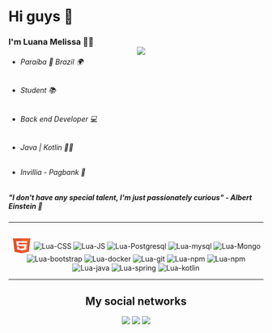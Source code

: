 # Hi guys 👋
### I'm Luana Melissa 👩‍💻
<div >
  
  <img align="right" width="250px" style="margin-top:-20px" src="https://i.ibb.co/GsSymt7/octocat-1691362508597-removebg-preview.png">
  
- ###### Paraíba 🌵 Brazil 🌍
- ###### Student 📚
- ###### Back end Developer 💻
- ###### Java | Kotlin 👩‍💻
- ###### Invillia - Pagbank 💼
##### "I don't have any special talent, I'm just passionately curious" - Albert Einstein 🧠
  
</div>
<hr>
<div align="center" ><br>
   <img align="center" alt="Lua-HTML" height="30" width="40"src="https://raw.githubusercontent.com/devicons/devicon/master/icons/html5/html5-original.svg">
   <img align="center" alt="Lua-CSS" height="30" width="40" src="https://cdn.jsdelivr.net/gh/devicons/devicon/icons/css3/css3-original.svg">
   <img align="center" alt="Lua-JS" height="30" width="40" src="https://cdn.jsdelivr.net/gh/devicons/devicon/icons/javascript/javascript-original.svg">
   <img align="center" alt="Lua-Postgresql" height="30" width="40" src="https://cdn.jsdelivr.net/gh/devicons/devicon/icons/postgresql/postgresql-original.svg">
   <img align="center" alt="Lua-mysql" height="30" width="40" src="https://cdn.jsdelivr.net/gh/devicons/devicon/icons/mysql/mysql-original-wordmark.svg">
   <img align="center" alt="Lua-Mongo" height="30" width="40" src="https://cdn.jsdelivr.net/gh/devicons/devicon/icons/mongodb/mongodb-plain-wordmark.svg">
   <img align="center" alt="Lua-bootstrap"  height="30" width="40" src="https://cdn.jsdelivr.net/gh/devicons/devicon/icons/bootstrap/bootstrap-original.svg">
   <img align="center" alt="Lua-docker"  height="30" width="40" src="https://cdn.jsdelivr.net/gh/devicons/devicon/icons/docker/docker-original.svg">
   <img align="center" alt="Lua-git"  height="30" width="40" src="https://cdn.jsdelivr.net/gh/devicons/devicon/icons/git/git-original.svg">
   <img align="center" alt="Lua-npm" height="30" width="40" src="https://cdn.jsdelivr.net/gh/devicons/devicon/icons/npm/npm-original-wordmark.svg">
   <img align="center" alt="Lua-npm"  height="30" width="40" src="https://cdn.jsdelivr.net/gh/devicons/devicon/icons/yarn/yarn-original.svg">
  <img align="center" alt="Lua-java"  height="30" width="40" src="https://cdn.jsdelivr.net/gh/devicons/devicon/icons/java/java-plain-wordmark.svg">
   <img align="center" alt="Lua-spring"  height="30" width="40" src="https://cdn.jsdelivr.net/gh/devicons/devicon/icons/spring/spring-original.svg">
  <img align="center" alt="Lua-kotlin"  height="30" width="40" src="https://cdn.jsdelivr.net/gh/devicons/devicon/icons/kotlin/kotlin-original.svg">
  
<div> 
<hr>
  
## My social networks
  <a target="_blank" href="https://www.instagram.com/luana.melissa/" target="_blank" ><img src="https://img.shields.io/badge/-Instagram-%23E4405F?style=for-the-badge&logo=instagram&logoColor=white"></a>
  <a href = "mailto:contatoluanaprogrammer@gmail.com"><img src="https://img.shields.io/badge/-Gmail-%23333?style=for-the-badge&logo=gmail&logoColor=white" target="_blank"></a>
  <a target="_blank" href="https://www.linkedin.com/in/luanamelissaprogrammer/" target="_blank" ><img src="https://img.shields.io/badge/-LinkedIn-%230077B5?style=for-the-badge&logo=linkedin&logoColor=white"></a> 
  

